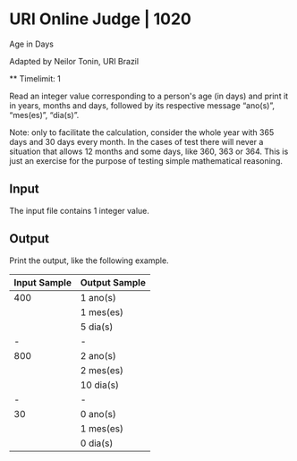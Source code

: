 # URI Online Judge | 1020

Age in Days

Adapted by Neilor Tonin, URI  Brazil

** Timelimit: 1

Read an integer value corresponding to a person's age (in days) and print it in years, months and days, followed by its respective message “ano(s)”, “mes(es)”, “dia(s)”.

Note: only to facilitate the calculation, consider the whole year with 365 days and 30 days every month. In the cases of test there will never a situation that allows 12 months and some days, like 360, 363 or 364. This is just an exercise for the purpose of testing simple mathematical reasoning.

## Input

The input file contains 1 integer value.

## Output

Print the output, like the following example.

Input Sample | Output Sample
|-|-|
|400|1 ano(s)
||1 mes(es)
||5 dia(s)
|-|-|
800| 2 ano(s)
||2 mes(es)
||10 dia(s)
|-|-|
30| 0 ano(s)
||1 mes(es)
||0 dia(s)
